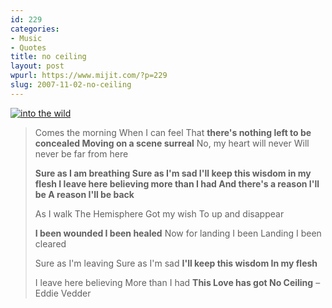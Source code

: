 ```yaml
---
id: 229
categories:
- Music
- Quotes
title: no ceiling
layout: post
wpurl: https://www.mijit.com/?p=229
slug: 2007-11-02-no-ceiling
---
```

<a href="https://www.amazon.com/exec/obidos/ASIN/B000ULQV0W/ref=nosim/mijitcom"><img src='{{ "/" | relative_url }}images/2007/11/51r-20zk8il_aa240_.jpg' alt='into the wild' /></a>

<blockquote>Comes the morning
When I can feel
That <strong>there's nothing left to be concealed
Moving on a scene surreal</strong>
No, my heart will never
Will never be far from here

<strong>Sure as I am breathing
Sure as I'm sad
I'll keep this wisdom in my flesh
I leave here believing more than I had
And there's a reason I'll be
A reason I'll be back</strong>

As I walk
The Hemisphere
Got my wish
To up and disappear

<strong>I been wounded
I been healed</strong>
Now for landing I been
Landing I been cleared

Sure as I'm leaving
Sure as I'm sad
<strong>I'll keep this wisdom
In my flesh</strong>

I leave here believing
More than I had
<strong>This Love has got
No Ceiling</strong>
–Eddie Vedder</blockquote>

